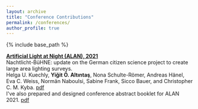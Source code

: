 ```yaml
---
layout: archive
title: "Conference Contributions"
permalink: /conferences/
author_profile: true
---
```



{% include base_path %}

**[Artificial Light at Night (ALAN), 2021](http://www.artificiallightatnight.org)**<br/>
Nachtlicht-BüHNE: update on the German citizen science project to create large area lighting surveys.<br/>
Helga U. Kuechly, **Yiğit Ö. Altıntaş**, Nona Schulte-Römer, Andreas Hänel, Eva C. Weiss, Normän Naboulsi, Sabine Frank, Sicco Bauer, and Christopher C. M. Kyba. [pdf](files/alan2021_abstract.pdf)<br/>
I've also prepared and designed conference abstract booklet for ALAN 2021. [pdf](files/alan2021_abstract_booklet.pdf)